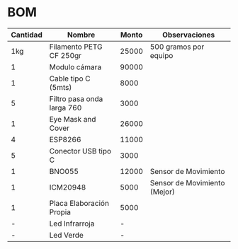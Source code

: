 # BOM

| Cantidad | Nombre | Monto | Observaciones |
|----------|--------|-------|---------------|
| 1kg | Filamento PETG CF 250gr | 25000 | 500 gramos por equipo |
| 1 | Modulo cámara | 90000 | |
| 1 | Cable tipo C (5mts) | 8000 | |
| 5 | Filtro pasa onda larga 760 | 3000 | |
| 1 | Eye Mask and Cover | 26000 | |
| 4 | ESP8266 | 11000 | |
| 5 | Conector USB tipo C | 3000 | |
| 1 | BNO055 | 12000 | Sensor de Movimiento |
| 1 | ICM20948 | 5000 | Sensor de Movimiento (Mejor) |
| 1 | Placa Elaboración Propia | 5000 | |
| - | Led Infrarroja | - | |
| - | Led Verde | - | |

